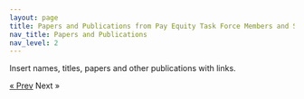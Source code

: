 ```yaml
---
layout: page
title: Papers and Publications from Pay Equity Task Force Members and Staff
nav_title: Papers and Publications
nav_level: 2
---
```


Insert names, titles, papers and other publications with links.



<!-- Pagination -->
<div class="pagination">
  <a class="pagination-item older" href="09-Open-Data-Sites">&laquo; Prev</a>
  <span class="pagination-item newer">Next &raquo;</a>
</div>

